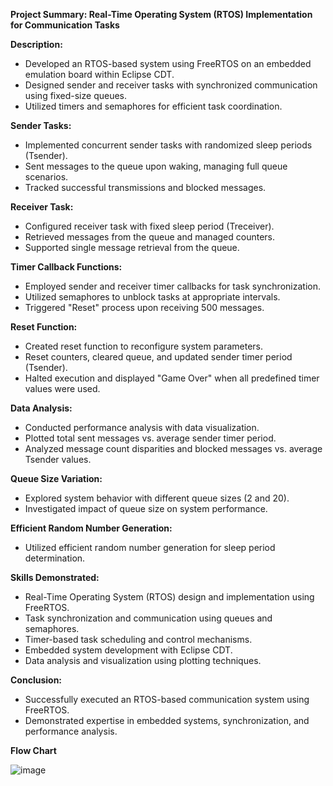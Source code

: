 **Project Summary: Real-Time Operating System (RTOS) Implementation for Communication Tasks**

**Description:**
- Developed an RTOS-based system using FreeRTOS on an embedded emulation board within Eclipse CDT.
- Designed sender and receiver tasks with synchronized communication using fixed-size queues.
- Utilized timers and semaphores for efficient task coordination.

**Sender Tasks:**
- Implemented concurrent sender tasks with randomized sleep periods (Tsender).
- Sent messages to the queue upon waking, managing full queue scenarios.
- Tracked successful transmissions and blocked messages.

**Receiver Task:**
- Configured receiver task with fixed sleep period (Treceiver).
- Retrieved messages from the queue and managed counters.
- Supported single message retrieval from the queue.

**Timer Callback Functions:**
- Employed sender and receiver timer callbacks for task synchronization.
- Utilized semaphores to unblock tasks at appropriate intervals.
- Triggered "Reset" process upon receiving 500 messages.

**Reset Function:**
- Created reset function to reconfigure system parameters.
- Reset counters, cleared queue, and updated sender timer period (Tsender).
- Halted execution and displayed "Game Over" when all predefined timer values were used.

**Data Analysis:**
- Conducted performance analysis with data visualization.
- Plotted total sent messages vs. average sender timer period.
- Analyzed message count disparities and blocked messages vs. average Tsender values.

**Queue Size Variation:**
- Explored system behavior with different queue sizes (2 and 20).
- Investigated impact of queue size on system performance.

**Efficient Random Number Generation:**
- Utilized efficient random number generation for sleep period determination.

**Skills Demonstrated:**
- Real-Time Operating System (RTOS) design and implementation using FreeRTOS.
- Task synchronization and communication using queues and semaphores.
- Timer-based task scheduling and control mechanisms.
- Embedded system development with Eclipse CDT.
- Data analysis and visualization using plotting techniques.

**Conclusion:**
- Successfully executed an RTOS-based communication system using FreeRTOS.
- Demonstrated expertise in embedded systems, synchronization, and performance analysis.

**Flow Chart**
  
   ![image](https://github.com/MoustafaAhmed01/RTOS_Project/assets/104157153/3533ba46-3299-41ad-8669-e8204dd6e6a7)


